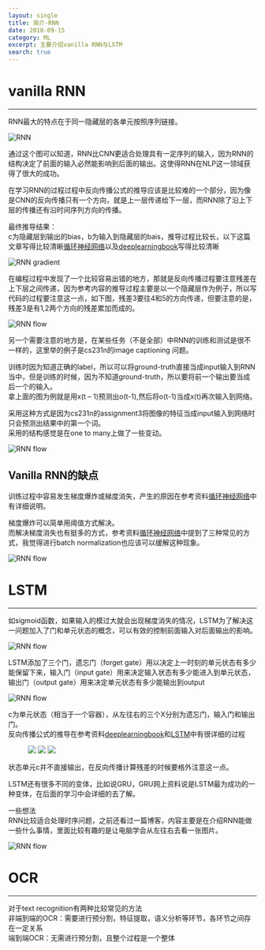 ```yaml
---
layout: single
title: 简介-RNN
date: 2018-09-15
category: ML
excerpt: 主要介绍vanilla RNN与LSTM
search: true
---
```


# vanilla RNN

------

RNN最大的特点在于同一隐藏层的各单元按照序列链接。  

![RNN](/images/RNN/1.png)

通过这个图可以知道，RNN比CNN更适合处理具有一定序列的输入，因为RNN的结构决定了前面的输入必然能影响到后面的输出。这使得RNN在NLP这一领域获得了很大的成功。  

在学习RNN的过程过程中反向传播公式的推导应该是比较难的一个部分，因为像是CNN的反向传播只有一个方向，就是上一层传递给下一层，而RNN除了沿上下层的传播还有沿时间序列方向的传播。  

最终推导结果：  
c为隐藏层到输出的bias，b为输入到隐藏层的bais，推导过程比较长，以下这篇文章写得比较清晰[循环神经网络](https://zybuluo.com/hanbingtao/note/541458)以及[deeplearningbook](http://www.deeplearningbook.org/contents/rnn.html)写得比较清晰  

![RNN gradient](/images/RNN/2.png)

在编程过程中发现了一个比较容易出错的地方，那就是反向传播过程要注意残差在上下层之间传递，因为参考内容的推导过程主要是以一个隐藏层作为例子，所以写代码的过程要注意这一点，如下图，残差3要往4和5的方向传递，但要注意的是，残差3是有1,2两个方向的残差累加而成的。  

![RNN flow](/images/RNN/3.png)

另一个需要注意的地方是，在某些任务（不是全部）中RNN的训练和测试是很不一样的，这里举的例子是cs231n的image captioning 问题。  

训练时因为知道正确的label，所以可以将ground-truth直接当成input输入到RNN当中，但是训练的时候，因为不知道ground-truth，所以要将前一个输出要当成后一个的输入。  
拿上面的图为例就是用x(t – 1)预测出o(t-1),然后将o(t-1)当成x(t)再次输入到网络。  

采用这种方式是因为cs231n的assignment3将图像的特征当成input输入到网络时只会预测出结果中的第一个词。  
采用的结构感觉是在one to many上做了一些变动。  

![RNN flow](/images/RNN/4.png)

## Vanilla RNN的缺点
训练过程中容易发生梯度爆炸或梯度消失，产生的原因在参考资料[循环神经网络](https://zybuluo.com/hanbingtao/note/541458)中有详细说明。  

梯度爆炸可以简单用阈值方式解决。  
而解决梯度消失也有挺多的方式，参考资料[循环神经网络](https://zybuluo.com/hanbingtao/note/541458)中提到了三种常见的方式，我觉得进行batch normalization也应该可以缓解这种现象。  

![RNN flow](/images/RNN/5.png)

# LSTM

------

如sigmoid函数，如果输入的模过大就会出现梯度消失的情况，LSTM为了解决这一问题加入了门和单元状态的概念，可以有效的控制前面输入对后面输出的影响。  

![RNN flow](/images/RNN/6.png)

LSTM添加了三个门，遗忘门（forget gate）用以决定上一时刻的单元状态有多少能保留下来，输入门（input gate）用来决定输入状态有多少能进入到单元状态，输出门（output gate）用来决定单元状态有多少能输出到output  

![RNN flow](/images/RNN/7.png)

c为单元状态（相当于一个容器），从左往右的三个X分别为遗忘门，输入门和输出门。  
反向传播公式的推导在参考资料[deeplearningbook](http://www.deeplearningbook.org/contents/rnn.html)和[LSTM](https://zybuluo.com/hanbingtao/note/581764)中有很详细的过程  

<figure class="third">
    <img src="/images/RNN/8-1.png">
    <img src="/images/RNN/8-2.png">
    <img src="/images/RNN/8-3.png">
</figure>

状态单元c并不直接输出，在反向传播计算残差的时候要格外注意这一点。  

LSTM还有很多不同的变体，比如说GRU，GRU网上资料说是LSTM最为成功的一种变体，在后面的学习中会详细的去了解。  

一些想法  
RNN比较适合处理时序问题，之前还看过一篇博客，内容主要是在介绍RNN能做一些什么事情，里面比较有趣的是让电脑学会从左往右去看一张图片。  

![RNN flow](/images/RNN/9.gif)

# OCR

------

对于text recognition有两种比较常见的方法  
非端到端的OCR：需要进行预分割，特征提取，语义分析等环节，各环节之间存在一定关系  
端到端OCR：无需进行预分割，且整个过程是一个整体

